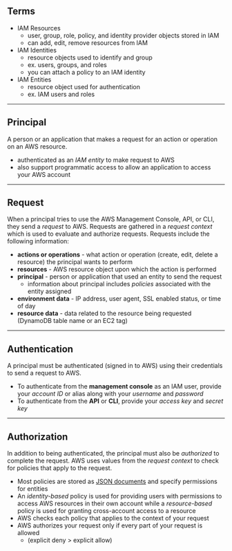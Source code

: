 ## Terms
- IAM Resources
  - user, group, role, policy, and identity provider objects stored in IAM
  - can add, edit, remove resources from IAM
- IAM Identities
  - resource objects used to identify and group 
  - ex. users, groups, and roles
  - you can attach a policy to an IAM identity
- IAM Entities
  - resource object used for authentication
  - ex. IAM users and roles

---
## Principal
A person or an application that makes a request for an action or operation on an AWS resource. 
- authenticated as an *IAM entity* to make request to AWS
- also support programmatic access to allow an application to access your AWS account

---
## Request
When a principal tries to use the AWS Management Console, API, or CLI, they send a *request* to AWS. Requests are gathered in a *request context* which is used to evaluate and authorize requests. Requests include the following information:
- **actions or operations** - what action or operation (create, edit, delete a resource) the principal wants to perform
- **resources** - AWS resource object upon which the action is performed
- **principal** - person or application that used an entity to send the request
  - information about principal includes *policies* associated with the entity assigned
- **environment data** - IP address, user agent, SSL enabled status, or time of day
- **resource data** - data related to the resource being requested (DynamoDB table name or an EC2 tag)


---
## Authentication
A principal must be authenticated (signed in to AWS) using their credentials to send a request to AWS. 
- To authenticate from the **management console** as an IAM user, provide your *account ID* or alias along with your *username* and *password*
- To authenticate from the **API** or **CLI**, provide your *access key* and *secret key*

---
## Authorization
In addition to being authenticated, the principal must also be *authorized* to complete the request. AWS uses values from the *request context* to check for policies that apply to the request. 
- Most policies are stored as [JSON documents](https://docs.aws.amazon.com/IAM/latest/UserGuide/access_policies.html#access_policies-json) and specify permissions for entities
- An *identity-based* policy is used for providing users with permissions to access AWS resources in their own account while a *resource-based* policy is used for granting cross-account access to a resource
- AWS checks each policy that applies to the context of your request
- AWS authorizes your request only if every part of your request is allowed
  - (explicit deny > explicit allow)


